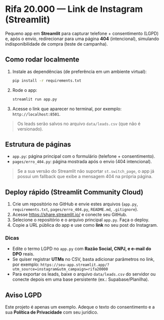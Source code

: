 
# Rifa 20.000 — Link de Instagram (Streamlit)

Pequeno app em **Streamlit** para capturar telefone + consentimento (LGPD) e, após o envio, redirecionar para uma página **404** (intencional), simulando indisponibilidade de compra (teste de campanha).

## Como rodar localmente

1. Instale as dependências (de preferência em um ambiente virtual):
   ```bash
   pip install -r requirements.txt
   ```

2. Rode o app:
   ```bash
   streamlit run app.py
   ```

3. Acesse o link que aparecer no terminal, por exemplo: `http://localhost:8501`.

> Os leads serão salvos no arquivo `data/leads.csv` (que não é versionado).

## Estrutura de páginas

- `app.py`: página principal com o formulário (telefone + consentimento).
- `pages/erro_404.py`: página mostrada após o envio (404 intencional).

> Se a sua versão do Streamlit não suportar `st.switch_page`, o app já possui um fallback que exibe a mensagem 404 na própria página.

## Deploy rápido (Streamlit Community Cloud)

1. Crie um repositório no GitHub e envie estes arquivos (`app.py`, `requirements.txt`, `pages/erro_404.py`, `README.md`, `.gitignore`).
2. Acesse https://share.streamlit.io/ e conecte seu GitHub.
3. Selecione o repositório e o arquivo principal `app.py`. Faça o deploy.
4. Copie a URL pública do app e use como **link** no seu post do Instagram.

### Dicas
- Edite o termo LGPD no `app.py` com **Razão Social, CNPJ, e e-mail do DPO** reais.
- Se quiser registrar **UTMs** no CSV, basta adicionar parâmetros no link, por exemplo:
  `https://seu-app.streamlit.app/?utm_source=instagram&utm_campaign=rifa20000`
- Para exportar os leads, baixe o arquivo `data/leads.csv` do servidor ou conecte depois em uma base persistente (ex.: Supabase/Planilha).

## Aviso LGPD
Este projeto é apenas um exemplo. Adeque o texto do consentimento e a sua **Política de Privacidade** com seu jurídico.

